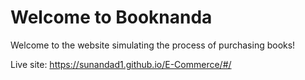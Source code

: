 # Welcome to Booknanda

Welcome to the website simulating the process of purchasing books!

Live site: https://sunandad1.github.io/E-Commerce/#/